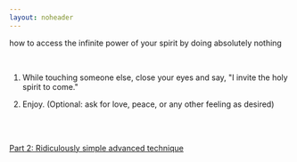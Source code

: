 ```yaml
---
layout: noheader
---
```


how to access the infinite power of your spirit by doing absolutely nothing

<br>

1. While touching someone else, close your eyes and say, "I invite the holy spirit to come."

2. Enjoy. (Optional: ask for love, peace, or any other feeling as desired)

<br>

<br>

[Part 2: Ridiculously simple advanced technique](../spiritpart2.html)  
